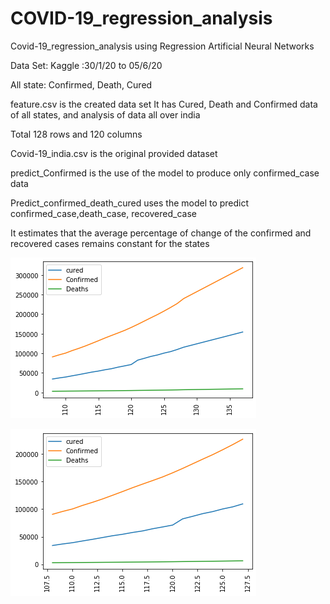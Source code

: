 # COVID-19_regression_analysis
Covid-19_regression_analysis using Regression Artificial Neural Networks


Data Set: Kaggle :30/1/20 to 05/6/20

All state: Confirmed, Death, Cured 


feature.csv is the created data set
It has Cured, Death and Confirmed data of all states, and analysis of data all over india

Total 128 rows and 120 columns

Covid-19_india.csv is the original provided dataset

predict_Confirmed is the use of the model to produce only confirmed_case data

Predict_confirmed_death_cured uses the model to predict confirmed_case,death_case, recovered_case

It estimates that the average percentage of change of the confirmed and recovered cases remains constant for the states 

![alt text](https://raw.githubusercontent.com/abr-98/COVID-19_regression_analysis/master/predicted_10.png)


![alt text](https://raw.githubusercontent.com/abr-98/COVID-19_regression_analysis/master/given_val.png)
